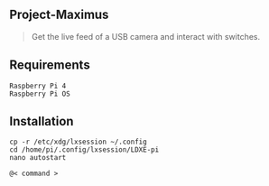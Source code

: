 ## Project-Maximus
> Get the live feed of a USB camera and interact with switches.

## Requirements
```
Raspberry Pi 4
Raspberry Pi OS
```

## Installation
```
cp -r /etc/xdg/lxsession ~/.config
cd /home/pi/.config/lxsession/LDXE-pi
nano autostart

@< command >
```
